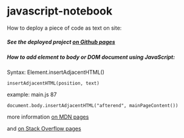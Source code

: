 # javascript-notebook

How to deploy a piece of code as text on site:

##### See the deployed project [on Github pages](https://hacking-nassa-with-html.github.io/javascript-notebook)

##### How to add element to body or DOM document using JavaScript:

Syntax: Element.insertAdjacentHTML() 

```
insertAdjacentHTML(position, text)
```

example: main.js 87

```
document.body.insertAdjacentHTML("afterend", mainPageContent())
```

more information [on MDN pages](https://developer.mozilla.org/en-US/docs/Web/API/Element/insertAdjacentHTML)

and [on Stack Overflow pages](https://stackoverflow.com/questions/15741006/adding-div-element-to-body-or-document-in-javascript)
